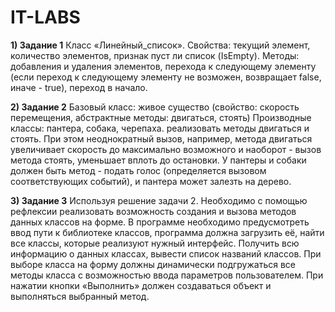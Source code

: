 # IT-LABS
**1) Задание 1**
Класс «Линейный_список».
Свойства: текущий элемент, количество элементов, признак пуст ли список (IsEmpty).
Методы: добавления и удаления элементов, перехода к следующему элементу (если переход к следующему элементу не возможен, возвращает false, иначе - true), переход в начало.

**2) Задание 2**
Базовый класс: живое существо (свойство: скорость перемещения, абстрактные методы: двигаться, стоять)
Производные классы: пантера, собака, черепаха. реализовать методы двигаться и стоять. При этом неоднократный вызов, например, метода двигаться увеличивает скорость до максимально возможного и наоборот - вызов метода стоять, уменьшает вплоть до остановки. У пантеры и собаки должен быть метод - подать голос (определяется вызовом соответствующих событий), и пантера может залезть на дерево.

**3) Задание 3**
Используя решение задачи 2. Необходимо с помощью рефлексии реализовать возможность создания  и вызова методов данных классов на форме. В программе необходимо предусмотреть ввод пути к библиотеке классов, программа должна загрузить её, найти все классы, которые реализуют нужный интерфейс.  Получить всю информацию о данных классах, вывести список названий классов. При выборе класса на форму должны динамически подгружаться все методы класса с возможностью ввода параметров пользователем. При нажатии кнопки «Выполнить» должен создаваться объект и выполняться выбранный метод.
